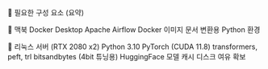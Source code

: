 
🧰 필요한 구성 요소 (요약)

📍 맥북
Docker Desktop
Apache Airflow Docker 이미지
문서 변환용 Python 환경

📍 리눅스 서버 (RTX 2080 x2)
Python 3.10
PyTorch (CUDA 11.8)
transformers, peft, trl
bitsandbytes (4bit 튜닝용)
HuggingFace 모델 캐시 디스크 여유 확보

